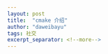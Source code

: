 ```yaml
---
layout: post
title:  "cmake 介绍"
author: "daweibayu"
tags: 社交
excerpt_separator: <!--more-->
---
```


<!--more-->